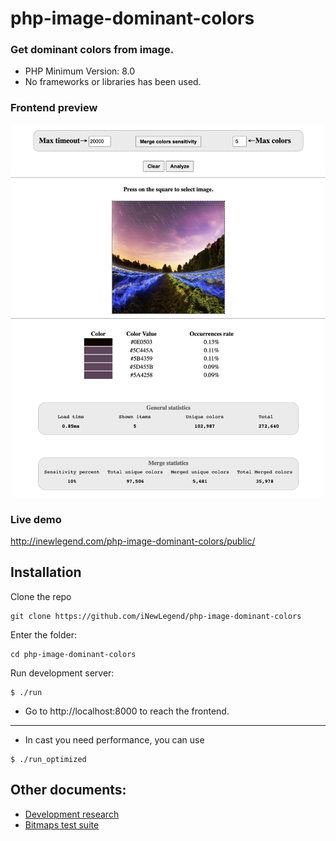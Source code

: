 # php-image-dominant-colors

### Get dominant colors from image.

- PHP Minimum Version: 8.0
- No frameworks or libraries has been used.

### Frontend preview
![](./docs/preview_1.png)

### Live demo
http://inewlegend.com/php-image-dominant-colors/public/

## Installation

Clone the repo

```shell
git clone https://github.com/iNewLegend/php-image-dominant-colors
```

Enter the folder:
```shell
cd php-image-dominant-colors
```

Run development server:
```shell
$ ./run
```

- Go to http://localhost:8000 to reach the frontend.

---

- In cast you need performance, you can use
```shell
$ ./run_optimized
```



## Other documents:

- [Development research](docs/development-research.md)
- [Bitmaps test suite](docs/bitmaps-test-suite.md)
